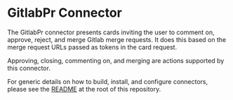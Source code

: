 # GitlabPr Connector

The GitlabPr connector presents cards inviting the user to comment on, approve, reject, and merge Gitlab merge requests. It does this based on the merge request URLs passed as tokens in the card request.

Approving, closing, commenting on, and merging are actions supported by this connector.

For generic details on how to build, install, and configure connectors, please see the [README](https://github.com/vmware/connectors-workspace-one/blob/master/README.md) at the root of this repository.
